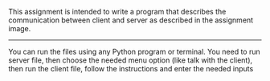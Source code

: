 This assignment is intended to write a program that describes the communication between client and server as described in the assignment image.

---------------------------------------------------------------------------------

You can run the files using any Python program or terminal. You need to run server file, then choose the needed menu option (like talk with the client), then run the client file, follow the instructions and enter the needed inputs